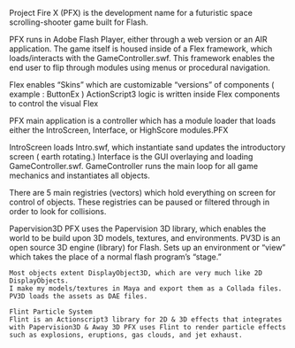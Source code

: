 Project Fire X (PFX) is the development name for a futuristic space scrolling-shooter game built for Flash.

PFX runs in Adobe Flash Player, either through a web version or an AIR application.
The game itself is housed inside of a Flex framework, which loads/interacts with the GameController.swf.
This framework enables the end user to flip through modules using menus or procedural navigation.

Flex enables “Skins” which are customizable “versions” of components ( example : ButtonEx )
ActionScript3 logic is written inside Flex components to control the visual Flex

PFX main application is a controller which has a module loader that loads either the IntroScreen, Interface, or HighScore modules.PFX

IntroScreen loads Intro.swf, which instantiate sand updates the introductory screen ( earth rotating.)
Interface is the GUI overlaying and loading GameController.swf. GameController runs the main loop for all game mechanics and instantiates all objects.

There are 5 main registries (vectors) which hold everything on screen for control of objects. These registries can be paused or filtered through in order to look for collisions.

Papervision3D
    PFX uses the Papervision 3D library, which enables the world to be build upon 3D models, textures, and environments.
    PV3D is an open source 3D engine (library) for Flash. Sets up an environment or “view” which takes the place of a normal flash program’s “stage.”
    
    Most objects extent DisplayObject3D, which are very much like 2D DisplayObjects.
    I make my models/textures in Maya and export them as a Collada files. PV3D loads the assets as DAE files.

    Flint Particle System
    Flint is an Actionscript3 library for 2D & 3D effects that integrates with Papervision3D & Away 3D PFX uses Flint to render particle effects such as explosions, eruptions, gas clouds, and jet exhaust.
